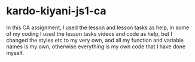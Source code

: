 # kardo-kiyani-js1-ca

In this CA assignment, I used the lesson and lesson tasks as help, in some of my coding I used the lesson tasks videos and code as help, but I changed the styles etc to my very own, and all my function and variable names is my own, otherwise everything is my own code that I have done myself.